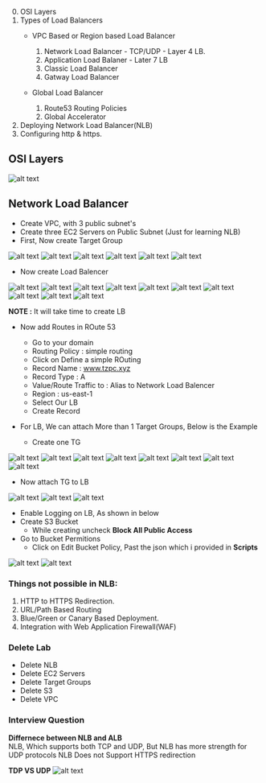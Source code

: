 0. OSI Layers
1. Types of Load Balancers
    - VPC Based or Region based Load Balancer
        1. Network Load Balancer - TCP/UDP - Layer 4 LB.
        2. Application Load Balaner - Later 7 LB
        3. Classic Load Balancer
        4. Gatway Load Balancer

    - Global Load Balancer
        1. Route53 Routing Policies
        2. Global Accelerator
2. Deploying Network Load Balancer(NLB)
3. Configuring http & https.

## OSI Layers
![alt text](./Images/osi_layers.png)

## Network Load Balancer
* Create VPC, with 3 public subnet's
* Create three EC2 Servers on Public Subnet (Just for learning NLB)
* First, Now create Target Group

![alt text](./Images/aws_nlb_01.png)
![alt text](./Images/aws_nlb_02.png)
![alt text](./Images/aws_nlb_03.png)
![alt text](./Images/aws_nlb_04.png)
![alt text](./Images/aws_nlb_05.png)
![alt text](./Images/aws_nlb_06.png)

* Now create Load Balencer

![alt text](./Images/aws_nlb_07.png)
![alt text](./Images/aws_nlb_08.png)
![alt text](./Images/aws_nlb_09.png)
![alt text](./Images/aws_nlb_10.png)
![alt text](./Images/aws_nlb_11.png)
![alt text](./Images/aws_nlb_12.png)
![alt text](./Images/aws_nlb_13.png)
![alt text](./Images/aws_nlb_14.png)
![alt text](./Images/aws_nlb_15.png)
![alt text](./Images/aws_nlb_16.png)

__NOTE :__ It will take time to create LB

* Now add Routes in ROute 53
    * Go to your domain
    * Routing Policy : simple routing
    * Click on Define a simple ROuting
    * Record Name : www.tzpc.xyz
    * Record Type : A
    * Value/Route Traffic to : Alias to Network Load Balencer
    * Region : us-east-1
    * Select Our LB
    * Create Record

* For LB, We can attach More than 1 Target Groups, Below is the Example
    * Create one TG

![alt text](./Images/aws_nlb_17.png)
![alt text](./Images/aws_nlb_18.png)
![alt text](./Images/aws_nlb_19.png)
![alt text](./Images/aws_nlb_20.png)
![alt text](./Images/aws_nlb_21.png)
![alt text](./Images/aws_nlb_22.png)
![alt text](./Images/aws_nlb_23.png)
![alt text](./Images/aws_nlb_24.png)

* Now attach TG to LB

![alt text](./Images/aws_nlb_25.png)
![alt text](./Images/aws_nlb_26.png)
![alt text](./Images/aws_nlb_27.png)

* Enable Logging on LB, As shown in below
* Create S3 Bucket
    * While creating uncheck __Block All Public Access__
* Go to Bucket Permitions
    * Click on Edit Bucket Policy, Past the json which i provided in __Scripts__

![alt text](./Images/aws_nlb_29.png) 
![alt text](./Images/aws_nlb_30.png) 

### Things not possible in NLB:
1. HTTP to HTTPS Redirection.
2. URL/Path Based Routing
3. Blue/Green or Canary Based Deployment.
4. Integration with Web Application Firewall(WAF)

### Delete Lab
* Delete NLB
* Delete EC2 Servers
* Delete Target Groups
* Delete S3
* Delete VPC

### Interview Question
__Differnece between NLB and ALB__ \
NLB, Which supports both TCP and UDP, But NLB has more strength for UDP protocols
NLB Does not Support HTTPS redirection

__TDP VS UDP__
![alt text](./Images/aws_nlb_28.png) 